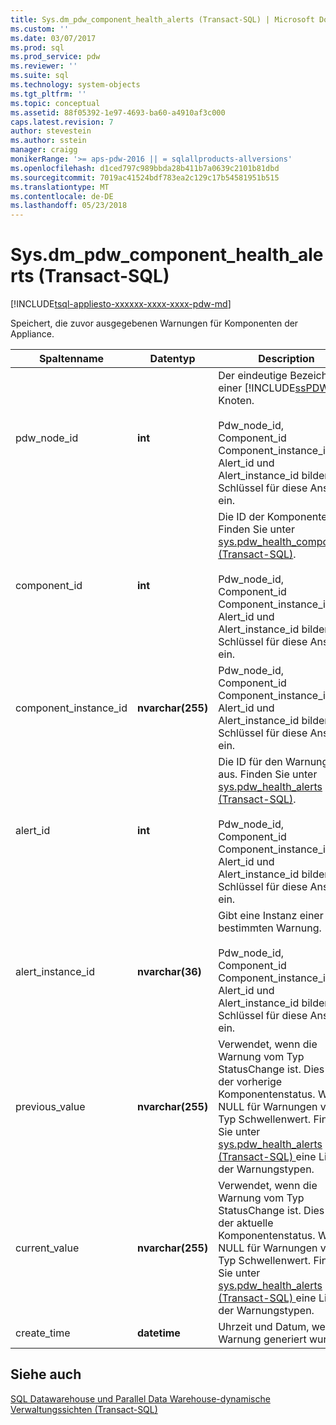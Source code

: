 ```yaml
---
title: Sys.dm_pdw_component_health_alerts (Transact-SQL) | Microsoft Docs
ms.custom: ''
ms.date: 03/07/2017
ms.prod: sql
ms.prod_service: pdw
ms.reviewer: ''
ms.suite: sql
ms.technology: system-objects
ms.tgt_pltfrm: ''
ms.topic: conceptual
ms.assetid: 88f05392-1e97-4693-ba60-a4910af3c000
caps.latest.revision: 7
author: stevestein
ms.author: sstein
manager: craigg
monikerRange: '>= aps-pdw-2016 || = sqlallproducts-allversions'
ms.openlocfilehash: d1ced797c989bbda28b411b7a0639c2101b81dbd
ms.sourcegitcommit: 7019ac41524bdf783ea2c129c17b54581951b515
ms.translationtype: MT
ms.contentlocale: de-DE
ms.lasthandoff: 05/23/2018
---
```

# <a name="sysdmpdwcomponenthealthalerts-transact-sql"></a>Sys.dm_pdw_component_health_alerts (Transact-SQL)
[!INCLUDE[tsql-appliesto-xxxxxx-xxxx-xxxx-pdw-md](../../includes/tsql-appliesto-xxxxxx-xxxx-xxxx-pdw-md.md)]

  Speichert, die zuvor ausgegebenen Warnungen für Komponenten der Appliance.  
  
|Spaltenname|Datentyp|Description|Bereich|  
|-----------------|---------------|-----------------|-----------|  
|pdw_node_id|**int**|Der eindeutige Bezeichner einer [!INCLUDE[ssPDW](../../includes/sspdw-md.md)] Knoten.<br /><br /> Pdw_node_id, Component_id Component_instance_id, Alert_id und Alert_instance_id bilden den Schlüssel für diese Ansicht ein.|NOT NULL|  
|component_id|**int**|Die ID der Komponente. Finden Sie unter [sys.pdw_health_components &#40;Transact-SQL&#41;](../../relational-databases/system-catalog-views/sys-pdw-health-components-transact-sql.md).<br /><br /> Pdw_node_id, Component_id Component_instance_id, Alert_id und Alert_instance_id bilden den Schlüssel für diese Ansicht ein.|NOT NULL|  
|component_instance_id|**nvarchar(255)**|Pdw_node_id, Component_id Component_instance_id, Alert_id und Alert_instance_id bilden den Schlüssel für diese Ansicht ein.|NOT NULL|  
|alert_id|**int**|Die ID für den Warnungstyp aus. Finden Sie unter [sys.pdw_health_alerts &#40;Transact-SQL&#41;](../../relational-databases/system-catalog-views/sys-pdw-health-alerts-transact-sql.md).<br /><br /> Pdw_node_id, Component_id Component_instance_id, Alert_id und Alert_instance_id bilden den Schlüssel für diese Ansicht ein.|NOT NULL|  
|alert_instance_id|**nvarchar(36)**|Gibt eine Instanz einer bestimmten Warnung.<br /><br /> Pdw_node_id, Component_id Component_instance_id, Alert_id und Alert_instance_id bilden den Schlüssel für diese Ansicht ein.|NOT NULL|  
|previous_value|**nvarchar(255)**|Verwendet, wenn die Warnung vom Typ StatusChange ist. Dies ist der vorherige Komponentenstatus. Wert ist NULL für Warnungen vom Typ Schwellenwert. Finden Sie unter [sys.pdw_health_alerts &#40;Transact-SQL&#41; ](../../relational-databases/system-catalog-views/sys-pdw-health-alerts-transact-sql.md) eine Liste der Warnungstypen.|NULL|  
|current_value|**nvarchar(255)**|Verwendet, wenn die Warnung vom Typ StatusChange ist. Dies ist der aktuelle Komponentenstatus. Wert ist NULL für Warnungen vom Typ Schwellenwert. Finden Sie unter [sys.pdw_health_alerts &#40;Transact-SQL&#41; ](../../relational-databases/system-catalog-views/sys-pdw-health-alerts-transact-sql.md) eine Liste der Warnungstypen.|NULL|  
|create_time|**datetime**|Uhrzeit und Datum, wenn die Warnung generiert wurde.|NOT NULL|  
  
## <a name="see-also"></a>Siehe auch  
 [SQL Datawarehouse und Parallel Data Warehouse-dynamische Verwaltungssichten &#40;Transact-SQL&#41;](../../relational-databases/system-dynamic-management-views/sql-and-parallel-data-warehouse-dynamic-management-views.md)  
  
  
